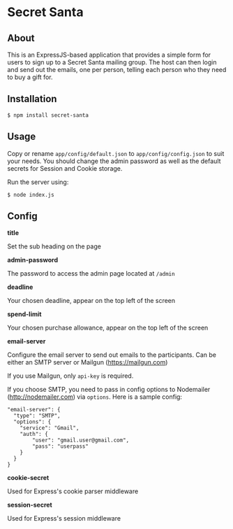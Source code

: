 # Secret Santa

## About

This is an ExpressJS-based application that provides a simple form for users to sign up to a Secret Santa mailing group.
The host can then login and send out the emails, one per person, telling each person who they need to buy a gift for.

## Installation

    $ npm install secret-santa

## Usage

Copy or rename `app/config/default.json` to `app/config/config.json` to suit your needs. You should change the
admin password as well as the default secrets for Session and Cookie storage.

Run the server using:

    $ node index.js

## Config

**title**

Set the sub heading on the page

**admin-password**

The password to access the admin page located at `/admin`

**deadline**

Your chosen deadline, appear on the top left of the screen

**spend-limit**

Your chosen purchase allowance, appear on the top left of the screen

**email-server**

Configure the email server to send out emails to the participants. Can be either an SMTP server or Mailgun (https://mailgun.com)

If you use Mailgun, only `api-key` is required.

If you choose SMTP, you need to pass in config options to Nodemailer (http://nodemailer.com) via `options`. Here is a sample config:

    "email-server": {
      "type": "SMTP",
      "options": {
        "service": "Gmail",
        "auth": {
            "user": "gmail.user@gmail.com",
            "pass": "userpass"
        }
      }
    }

**cookie-secret**

Used for Express's cookie parser middleware

**session-secret**

Used for Express's session middleware